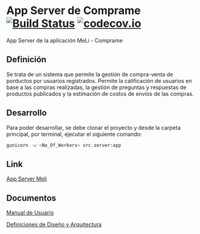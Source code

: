 # App Server de Comprame [![Build Status](https://travis-ci.org/estanislaoledesma/app-server-meli.svg?branch=master)](https://travis-ci.org/estanislaoledesma/app-server-meli) [![codecov.io](https://codecov.io/gh/estanislaoledesma/app-server-meli/badge.svg)](https://codecov.io/gh/estanislaoledesma/app-server-meli?branch=master)
App Server de la aplicación MeLi - Comprame

## Definición

Se trata de un sistema que permite la gestión de compra-venta de porductos por usuarios registrados. Permite la calificación de usuarios en base a las compras realizadas, la gestión de preguntas y respuestas de productos publicados y la estimación de costos de envíos de las compras.

## Desarrollo

Para poder desarrollar, se debe clonar el proyecto y desde la carpeta principal, por terminal, ejecutar el siguiente comando:

```bash
gunicorn -w <No_Of_Workers> src.server:app
```

## Link

[App Server Meli](http://app-server-meli.herokuapp.com/)

## Documentos

[Manual de Usuario](https://docs.google.com/document/d/10grr-TEky_t54K10r6Id9k1ZLeeAz-yt8_viIT_9qqU/edit?usp=sharing)

[Definiciones de Diseño y Arquitectura](https://docs.google.com/document/d/1gFpoZqph1Wu6w0HQnk_allr0uSNBMnI-DyFDHyPwzHw/edit?usp=sharing)
